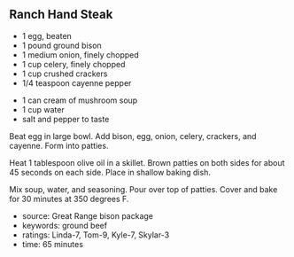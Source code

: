 Ranch Hand Steak
----------------

- 1 egg, beaten
- 1 pound ground bison
- 1 medium onion, finely chopped
- 1 cup celery, finely chopped
- 1 cup crushed crackers
- 1/4 teaspoon cayenne pepper
<!-- -->
- 1 can cream of mushroom soup
- 1 cup water
- salt and pepper to taste

Beat egg in large bowl.  Add bison, egg, onion, celery, crackers, and
cayenne.  Form into patties.

Heat 1 tablespoon olive oil in a skillet.  Brown patties on both sides
for about 45 seconds on each side.  Place in shallow baking dish.

Mix soup, water, and seasoning.  Pour over top of patties.  Cover and
bake for 30 minutes at 350 degrees F.

- source: Great Range bison package
- keywords: ground beef
- ratings: Linda-7, Tom-9, Kyle-7, Skylar-3
- time: 65 minutes
